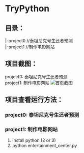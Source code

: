 # TryPython

## 目录：

> 
|-project0     //泰坦尼克号生还者预测   
|-project1     //制作电影网站      

## 项目截图：
project0: 泰坦尼克号生还者预测  
project1: 制作电影网站
![首页截图](https://raw.github.com/lizwangying/TryPython/master/TryPython/screen_shots/project1_movie1.png)

## 项目查看运行方法：
### project0: 泰坦尼克号生还者预测 

### project1: 制作电影网站
1. install python (2 or 3)
2. python entertainment_center.py